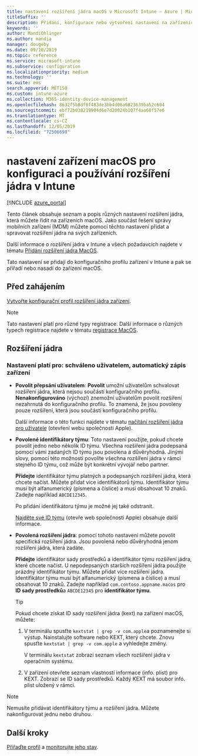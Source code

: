 ```yaml
---
title: nastavení rozšíření jádra macOS v Microsoft Intune – Azure | Microsoft Docs
titleSuffix: ''
description: Přidání, konfigurace nebo vytvoření nastavení na zařízeních macOS pro použití rozšíření jádra. Umožňuje také uživatelům přepsat schválená rozšíření, umožnit všechna rozšíření z identifikátoru týmu nebo v Microsoft Intune umožnit specifická rozšíření nebo aplikace.
keywords: ''
author: MandiOhlinger
ms.author: mandia
manager: dougeby
ms.date: 09/10/2019
ms.topic: reference
ms.service: microsoft-intune
ms.subservice: configuration
ms.localizationpriority: medium
ms.technology: ''
ms.suite: ems
search.appverid: MET150
ms.custom: intune-azure
ms.collection: M365-identity-device-management
ms.openlocfilehash: 8632f5b8df0f483de3bb4d06a6823639ba52c604
ms.sourcegitcommit: ebf72b038219904d6e7d20024b107f4aa68f57e6
ms.translationtype: MT
ms.contentlocale: cs-CZ
ms.lasthandoff: 12/05/2019
ms.locfileid: "72506698"
---
```

# <a name="macos-device-settings-to-configure-and-use-kernel-extensions-in-intune"></a>nastavení zařízení macOS pro konfiguraci a používání rozšíření jádra v Intune

[!INCLUDE [azure_portal](../includes/azure_portal.md)]

Tento článek obsahuje seznam a popis různých nastavení rozšíření jádra, která můžete řídit na zařízeních macOS. Jako součást řešení správy mobilních zařízení (MDM) můžete pomocí těchto nastavení přidat a spravovat rozšíření jádra na svých zařízeních.

Další informace o rozšíření jádra v Intune a všech požadavcích najdete v tématu [Přidání rozšíření jádra MacOS](../kernel-extensions-overview-macos.md).

Tato nastavení se přidají do konfiguračního profilu zařízení v Intune a pak se přiřadí nebo nasadí do zařízení macOS.

## <a name="before-you-begin"></a>Před zahájením

[Vytvořte konfigurační profil rozšíření jádra zařízení](../kernel-extensions-overview-macos.md).

> [!NOTE]
> Tato nastavení platí pro různé typy registrace. Další informace o různých typech registrace najdete v tématu [registrace MacOS](../macos-enroll.md).

## <a name="kernel-extensions"></a>Rozšíření jádra

### <a name="settings-apply-to-user-approved-automated-device-enrollment"></a>Nastavení platí pro: schváleno uživatelem, automatický zápis zařízení

- **Povolit přepsání uživatelem**: **Povolit** umožní uživatelům schvalovat rozšíření jádra, která nejsou součástí konfiguračního profilu. **Nenakonfigurováno** (výchozí) znemožní uživatelům povolit rozšíření nezahrnutá do konfiguračního profilu. To znamená, že jsou povoleny pouze rozšíření, která jsou součástí konfiguračního profilu.

  Další informace o této funkci najdete v tématu [načítání rozšíření jádra pro uživatele](https://developer.apple.com/library/archive/technotes/tn2459/_index.html) (otevření webu společnosti Apple).

- **Povolené identifikátory týmu**: Toto nastavení použijte, pokud chcete povolit jedno nebo několik ID týmu. Všechna rozšíření jádra podepsaná pomocí vámi zadaných ID týmu jsou povolena a důvěryhodná. Jinými slovy, pomocí této možnosti povolíte všechna rozšíření jádra v rámci stejného ID týmu, což může být konkrétní vývojář nebo partner.

  **Přidejte** identifikátor týmu platných a podepsaných rozšíření jádra, která chcete načíst. Můžete přidat více identifikátorů týmu. Identifikátor týmu musí být alfanumerický (písmena a číslice) a musí obsahovat 10 znaků. Zadejte například `ABCDE12345`.

  Po přidání identifikátoru týmu je možné jej také odstranit.

  [Najděte své ID týmu](https://help.apple.com/developer-account/#/dev55c3c710c) (otevře web společnosti Apple) obsahuje další informace.

- **Povolená rozšíření jádra**: pomocí tohoto nastavení můžete povolit specifická rozšíření jádra. Jsou povolená nebo důvěryhodná jenom rozšíření jádra, která zadáte. 

  **Přidejte** identifikátor sady prostředků a identifikátor týmu rozšíření jádra, které chcete načíst. U nepodepsaných starších rozšíření jádra použijte prázdný identifikátor týmu. Můžete přidat více rozšíření jádra. Identifikátor týmu musí být alfanumerický (písmena a číslice) a musí obsahovat 10 znaků. Zadejte například `com.contoso.appname.macos` pro **ID sady prostředků**a `ABCDE12345` pro **identifikátor týmu**.

  > [!TIP]
  > Pokud chcete získat ID sady rozšíření jádra (kext) na zařízení macOS, můžete:
  >
  > 1. V terminálu spusťte `kextstat | grep -v com.apple`a poznamenejte si výstup. Nainstalujte software nebo KEXT, který chcete. Znovu spusťte `kextstat | grep -v com.apple` a vyhledejte změny.
  >
  >    V terminálu `kextstat` zobrazí seznam všech rozšíření jádra v operačním systému. 
  >
  > 2. V zařízení otevřete seznam vlastností informace (info. plist) pro KEXT. Zobrazí se ID sady prostředků. Každý KEXT má soubor info. plist uložený v rámci. 

> [!NOTE]
> Nemusíte přidávat identifikátory týmu a rozšíření jádra. Můžete nakonfigurovat jednu nebo druhou.

## <a name="next-steps"></a>Další kroky

[Přiřaďte profil](../device-profile-assign.md) a [monitorujte jeho stav](../device-profile-monitor.md).
